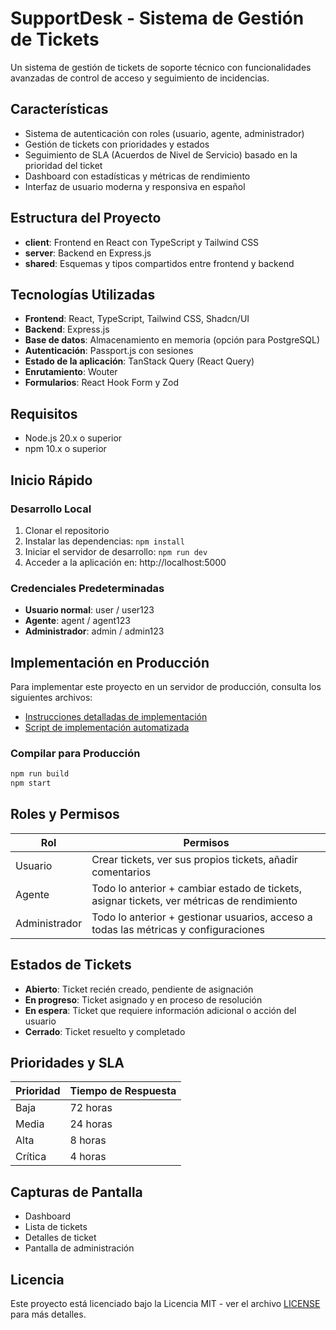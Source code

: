 # SupportDesk - Sistema de Gestión de Tickets

Un sistema de gestión de tickets de soporte técnico con funcionalidades avanzadas de control de acceso y seguimiento de incidencias.

## Características

- Sistema de autenticación con roles (usuario, agente, administrador)
- Gestión de tickets con prioridades y estados
- Seguimiento de SLA (Acuerdos de Nivel de Servicio) basado en la prioridad del ticket
- Dashboard con estadísticas y métricas de rendimiento
- Interfaz de usuario moderna y responsiva en español

## Estructura del Proyecto

- **client**: Frontend en React con TypeScript y Tailwind CSS
- **server**: Backend en Express.js
- **shared**: Esquemas y tipos compartidos entre frontend y backend

## Tecnologías Utilizadas

- **Frontend**: React, TypeScript, Tailwind CSS, Shadcn/UI
- **Backend**: Express.js
- **Base de datos**: Almacenamiento en memoria (opción para PostgreSQL)
- **Autenticación**: Passport.js con sesiones
- **Estado de la aplicación**: TanStack Query (React Query)
- **Enrutamiento**: Wouter
- **Formularios**: React Hook Form y Zod

## Requisitos

- Node.js 20.x o superior
- npm 10.x o superior

## Inicio Rápido

### Desarrollo Local

1. Clonar el repositorio
2. Instalar las dependencias: `npm install`
3. Iniciar el servidor de desarrollo: `npm run dev`
4. Acceder a la aplicación en: http://localhost:5000

### Credenciales Predeterminadas

- **Usuario normal**: user / user123
- **Agente**: agent / agent123
- **Administrador**: admin / admin123

## Implementación en Producción

Para implementar este proyecto en un servidor de producción, consulta los siguientes archivos:

- [Instrucciones detalladas de implementación](./deploy-instructions.md)
- [Script de implementación automatizada](./deploy-script.sh)

### Compilar para Producción

```bash
npm run build
npm start
```

## Roles y Permisos

| Rol         | Permisos |
|-------------|----------|
| Usuario     | Crear tickets, ver sus propios tickets, añadir comentarios |
| Agente      | Todo lo anterior + cambiar estado de tickets, asignar tickets, ver métricas de rendimiento |
| Administrador | Todo lo anterior + gestionar usuarios, acceso a todas las métricas y configuraciones |

## Estados de Tickets

- **Abierto**: Ticket recién creado, pendiente de asignación
- **En progreso**: Ticket asignado y en proceso de resolución
- **En espera**: Ticket que requiere información adicional o acción del usuario
- **Cerrado**: Ticket resuelto y completado

## Prioridades y SLA

| Prioridad   | Tiempo de Respuesta |
|-------------|---------------------|
| Baja        | 72 horas            |
| Media       | 24 horas            |
| Alta        | 8 horas             |
| Crítica     | 4 horas             |

## Capturas de Pantalla

- Dashboard
- Lista de tickets
- Detalles de ticket
- Pantalla de administración

## Licencia

Este proyecto está licenciado bajo la Licencia MIT - ver el archivo [LICENSE](LICENSE) para más detalles.